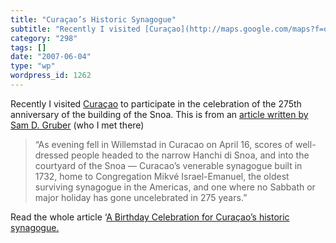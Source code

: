 ```yaml
---
title: "Curaçao’s Historic Synagogue"
subtitle: "Recently I visited [Curaçao](http://maps.google.com/maps?f=q&hl=en&geocode=&q=curacao+netherlands+an..."
category: "298"
tags: []
date: "2007-06-04"
type: "wp"
wordpress_id: 1262
---
```

Recently I visited [Curaçao](http://maps.google.com/maps?f=q&hl=en&geocode=&q=curacao+netherlands+antilles&ie=UTF8&ll=12.209838,-68.943329&spn=0.668425,1.043701&t=h&z=10&iwloc=addr&om=1) to participate in the celebration of the 275th anniversary of the building of the Snoa. This is from an [article written by Sam D. Gruber](http://www.forward.com/articles/a-birthday-celebration-for-curacao-s-historic-sy/) (who I met there)
> “As evening fell in Willemstad in Curacao on April 16, scores of well-dressed people headed to the narrow Hanchi di Snoa, and into the courtyard of the Snoa — Curacao’s venerable synagogue built in 1732, home to Congregation Mikvé Israel-Emanuel, the oldest surviving synagogue in the Americas, and one where no Sabbath or major holiday has gone uncelebrated in 275 years.”

Read the whole article ‘[A Birthday Celebration for Curaçao’s historic synagogue.](http://www.forward.com/articles/a-birthday-celebration-for-curacao-s-historic-sy/)